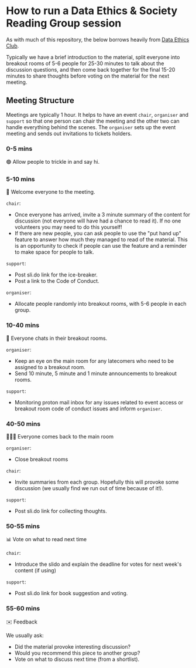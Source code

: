 # How to run a Data Ethics & Society Reading Group session

As with much of this repository, the below borrows heavily from [Data Ethics Club](https://github.com/very-good-science/data-ethics-club).

Typically we have a brief introduction to the material, split everyone into breakout rooms of 5-6 people for 25-30 minutes to talk about the discussion questions, and then come back together for the final 15-20 minutes to share thoughts before voting on the material for the next meeting.

## Meeting Structure

Meetings are typically 1 hour.
It helps to have an event `chair`, `organiser` and `support` so that one person can chair the meeting and the other two can handle everything behind the scenes. The `organiser` sets up the event meeting and sends out invitations to tickets holders.

### 0-5 mins

  🟢 Allow people to trickle in and say hi.

### 5-10 mins

👋 Welcome everyone to the meeting.

`chair`:

- Once everyone has arrived, invite a 3 minute summary of the content for discussion (not everyone will have had a chance to read it). If no one volunteers you may need to do this yourself!
- If there are new people, you can ask people to use the "put hand up" feature to answer how much they managed to read of the material. This is an opportunity to check if people can use the feature and a reminder to make space for people to talk.

`support`:

- Post sli.do link for the ice-breaker.
- Post a link to the Code of Conduct.

`organiser`:

- Allocate people randomly into breakout rooms, with 5-6 people in each group.

### 10-40 mins

💬 Everyone chats in their breakout rooms.

`organiser`:

- Keep an eye on the main room for any latecomers who need to be assigned to a breakout room.
- Send 10 minute, 5 minute and 1 minute announcements to breakout rooms.

`support`:

- Monitoring proton mail inbox for any issues related to event access or breakout room code of conduct issues and inform `organiser`.

### 40-50 mins

💬💬💬 Everyone comes back to the main room

`organiser`:

- Close breakout rooms

`chair`:

- Invite summaries from each group. Hopefully this will provoke some discussion (we usually find we run out of time because of it!).

`support`:

- Post sli.do link for collecting thoughts.

### 50-55 mins

📊 Vote on what to read next time

`chair`:

- Introduce the slido and explain the deadline for votes for next week's content (if using)

`support`:

- Post sli.do link for book suggestion and voting.

### 55-60 mins

✉️ Feedback

We usually ask:

- Did the material provoke interesting discussion?
- Would you recommend this piece to another group?
- Vote on what to discuss next time (from a shortlist).
